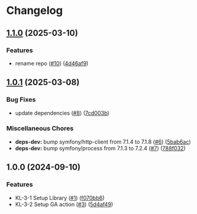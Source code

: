 # Changelog

## [1.1.0](https://github.com/kamotelab/php-turnstile/compare/v1.0.1...v1.1.0) (2025-03-10)


### Features

* rename repo ([#10](https://github.com/kamotelab/php-turnstile/issues/10)) ([4d46af9](https://github.com/kamotelab/php-turnstile/commit/4d46af9a6284b2d7e0b3063cf2a769f24bddd2a1))

## [1.0.1](https://github.com/kamotelab/turnstile/compare/v1.0.0...v1.0.1) (2025-03-08)


### Bug Fixes

* update dependencies ([#8](https://github.com/kamotelab/turnstile/issues/8)) ([7cd003b](https://github.com/kamotelab/turnstile/commit/7cd003baebb7805a65ef1b9d122a04486d9dad5d))


### Miscellaneous Chores

* **deps-dev:** bump symfony/http-client from 7.1.4 to 7.1.8 ([#6](https://github.com/kamotelab/turnstile/issues/6)) ([5bab6ac](https://github.com/kamotelab/turnstile/commit/5bab6ac8e1a8c1689cbe0688c8079e84d990722c))
* **deps-dev:** bump symfony/process from 7.1.3 to 7.2.4 ([#7](https://github.com/kamotelab/turnstile/issues/7)) ([788f032](https://github.com/kamotelab/turnstile/commit/788f032cee9d285df02abf875604478c784948bb))

## 1.0.0 (2024-09-10)


### Features

* KL-3-1 Setup Library ([#1](https://github.com/kamotelab/turnstile/issues/1)) ([f070bb6](https://github.com/kamotelab/turnstile/commit/f070bb6b08ab519bc86b9f5ff2e809d26f15293a))
* KL-3-2 Setup GA action ([#3](https://github.com/kamotelab/turnstile/issues/3)) ([5d4af49](https://github.com/kamotelab/turnstile/commit/5d4af49484ff1591d68bbef95475ce156f8250a1))
